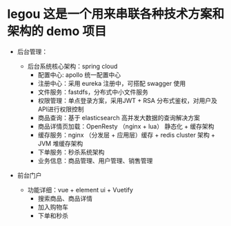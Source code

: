 # legou 这是一个用来串联各种技术方案和架构的 demo 项目

- 后台管理：

  - 后台系统核心架构：spring cloud 
	- 配置中心: apollo 统一配置中心
	- 注册中心：采用 eureka 注册中，可搭配 swagger 使用
	- 文件服务：fastdfs，分布式中小文件服务
	- 权限管理：单点登录方案，采用JWT + RSA 分布式鉴权，对用户及API进行权限控制
	- 商品查询：基于 elasticsearch 高并发大数据的查询解决方案
	- 商品详情页加载：OpenResty （nginx + lua） 静态化 + 缓存架构
	- 缓存服务：nginx （分发层 + 应用层）缓存 + redis cluster 架构 + JVM 堆缓存架构
	- 下单服务：秒杀系统架构
	- 业务信息：商品管理、用户管理、销售管理
	
	


- 前台门户
  - 功能详细：vue + element ui + Vuetify
	- 搜索商品、商品详情
    - 加入购物车
    - 下单和秒杀
  
 